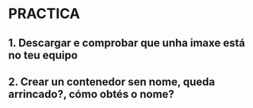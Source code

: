 # PRACTICA
## 1. Descargar e comprobar que unha imaxe está no teu equipo
## 2. Crear un contenedor sen nome, queda arrincado?, cómo obtés o nome?